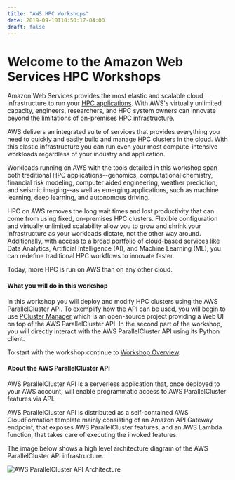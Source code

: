 ```yaml
---
title: "AWS HPC Workshops"
date: 2019-09-18T10:50:17-04:00
draft: false
---
```

# Welcome to the Amazon Web Services HPC Workshops

Amazon Web Services provides the most elastic and scalable cloud infrastructure to run your [HPC applications](https://aws.amazon.com/hpc/). With AWS's virtually unlimited capacity, engineers, researchers, and HPC system owners can innovate beyond the limitations of on-premises HPC infrastructure.

AWS delivers an integrated suite of services that provides everything you need to quickly and easily build and manage HPC clusters in the cloud. With this elastic infrastructure you can run even your most compute-intensive workloads regardless of your industry and application.

Workloads running on AWS with the tools detailed in this workshop span both traditional HPC applications--genomics, computational chemistry, financial risk modeling, computer aided engineering, weather prediction, and seismic imaging--as well as emerging applications, such as machine learning, deep learning, and autonomous driving.

HPC on AWS removes the long wait times and lost productivity that can come from using fixed, on-premises HPC clusters. Flexible configuration and virtually unlimited scalability allow you to grow and shrink your infrastructure as your workloads dictate, not the other way around. Additionally, with access to a broad portfolio of cloud-based services like Data Analytics, Artificial Intelligence (AI), and Machine Learning (ML), you can redefine traditional HPC workflows to innovate faster.

Today, more HPC is run on AWS than on any other cloud.

#### What you will do in this workshop

In this workshop you will deploy and modify HPC clusters using the AWS ParallelCluster API. To exemplify how the API can be used, you will begin to use [PCluster Manager](https://github.com/aws-samples/pcluster-manager) which is an open-source project providing a Web UI on top of the AWS ParallelCluster API. In the second part of the workshop, you will directly interact with the AWS ParallelCluster API using its Python client.

To start with the workshop continue to [Workshop Overview](/01-hpc-overview.html).

#### About the AWS ParallelCluster API

AWS ParallelCluster API is a serverless application that, once deployed to your AWS account, will enable programmatic access to AWS ParallelCluster features via API.

AWS ParallelCluster API is distributed as a self-contained AWS CloudFormation template mainly consisting of an Amazon API Gateway endpoint, that exposes AWS ParallelCluster features, and an AWS Lambda function, that takes care of executing the invoked features.

The image below shows a high level architecture diagram of the AWS ParallelCluster API infrastructure.

![AWS ParallelCluster API Architecture](https://docs.aws.amazon.com/parallelcluster/latest/ug/images/API-Architecture.png)
